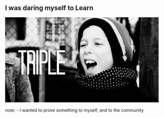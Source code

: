 ## I was daring myself to Learn

![Triple Dog Dare](img/triple-dog-dare.gif "Christmas Story, gotta love it")

note:
	- I wanted to prove something to myself, and to the community
